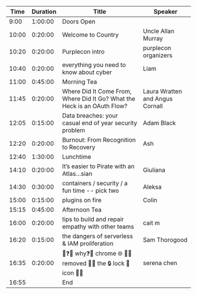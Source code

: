 | Time  | Duration | Title                                                                      | Speaker                           |
| ----- |----------|----------------------------------------------------------------------------| --------------------------------- |
| 9:00  | 1:00:00  | Doors Open                                                                 |                                   |
| 10:00 | 0:20:00  | Welcome to Country                                                         | Uncle Allan Murray                |
| 10:20 | 0:20:00  | Purplecon intro                                                            | purplecon organizers              |
| 10:40 | 0:20:00  | everything you need to know about cyber                                   | Liam                              |
| 11:00 | 0:45:00  | Morning Tea                                                                |                                   |
| 11:45 | 0:20:00  | Where Did It Come From, Where Did It Go? What the Heck is an OAuth Flow?  | Laura Wratten and Angus Cornall  |
| 12:05 | 0:15:00  | Data breaches: your casual end of year security problem                   | Adam Black                       |
| 12:20 | 0:20:00  | Burnout: From Recognition to Recovery                                     | Ash                               |
| 12:40 | 1:30:00  | Lunchtime                                                                  |                                   |
| 14:10 | 0:20:00  | It’s easier to Pirate with an Atlas…sian                                  | Giuliana                          |
| 14:30 | 0:30:00  | containers / security / a fun time -- pick two                             | Aleksa                            |
| 15:00 | 0:15:00  | plugins on fire                                                           | Colin                             |
| 15:15 | 0:45:00  | Afternoon Tea                                                              |                                   |
| 16:00 | 0:20:00  | tips to build and repair empathy with other teams                         | cait m                           |
| 16:20 | 0:15:00  | the dangers of serverless & IAM proliferation                              | Sam Thorogood                     |
| 16:35 | 0:20:00  | 🙋❓🙋 why❓🤔 chrome 🌐 🙅🚫 removed 🚫🙅 the 🔒 lock 🫨 icon 🤷🤷          | serena chen                      |
| 16:55 |          | End                                                                        |